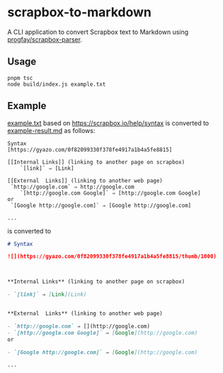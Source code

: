 # scrapbox-to-markdown

A CLI application to convert Scrapbox text to Markdown using [progfay/scrapbox-parser](https://github.com/progfay/scrapbox-parser).

## Usage
```
pnpm tsc
node build/index.js example.txt
```

## Example

[example.txt](example.txt) based on https://scrapbox.io/help/syntax is converted to [example-result.md](example-result.md) as follows:

```
Syntax
[https://gyazo.com/0f82099330f378fe4917a1b4a5fe8815]

[[Internal Links]] (linking to another page on scrapbox)
	`[link]` ⇒ [Link]

[[External  Links]] (linking to another web page)
 `http://google.com` ⇒ http://google.com
	`[http://google.com Google]` ⇒ [http://google.com Google]
or
 `[Google http://google.com]` ⇒ [Google http://google.com]

...
```

is converted to

```md
# Syntax

![](https://gyazo.com/0f82099330f378fe4917a1b4a5fe8815/thumb/1000)



**Internal Links** (linking to another page on scrapbox)

- `[link]` ⇒ [Link](Link)


**External  Links** (linking to another web page)

- `http://google.com` ⇒ [](http://google.com)
- `[http://google.com Google]` ⇒ [Google](http://google.com)
or

- `[Google http://google.com]` ⇒ [Google](http://google.com)

...
```
